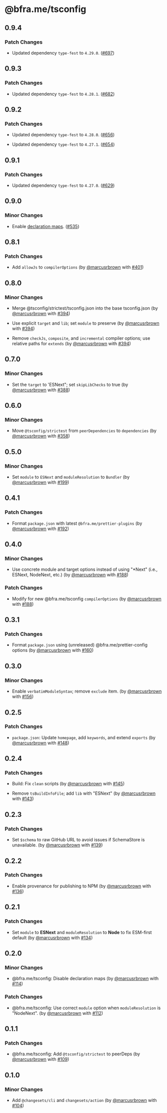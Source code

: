 # @bfra.me/tsconfig

## 0.9.4
### Patch Changes


- Updated dependency `type-fest` to `4.29.0`. ([#697](https://github.com/bfra-me/works/pull/697))

## 0.9.3
### Patch Changes


- Updated dependency `type-fest` to `4.28.1`. ([#682](https://github.com/bfra-me/works/pull/682))

## 0.9.2
### Patch Changes


- Updated dependency `type-fest` to `4.28.0`. ([#656](https://github.com/bfra-me/works/pull/656))


- Updated dependency `type-fest` to `4.27.1`. ([#654](https://github.com/bfra-me/works/pull/654))

## 0.9.1
### Patch Changes


- Updated dependency `type-fest` to `4.27.0`. ([#629](https://github.com/bfra-me/works/pull/629))

## 0.9.0
### Minor Changes


- Enable [declaration maps](https://www.typescriptlang.org/tsconfig/#declarationMap). ([#535](https://github.com/bfra-me/works/pull/535))

## 0.8.1
### Patch Changes



- Add `allowJs` to `compilerOptions` (by [@marcusrbrown](https://github.com/marcusrbrown) with [#401](https://github.com/bfra-me/works/pull/401))

## 0.8.0
### Minor Changes



- Merge @tsconfig/strictest/tsconfig.json into the base tsconfig.json (by [@marcusrbrown](https://github.com/marcusrbrown) with [#394](https://github.com/bfra-me/works/pull/394))


- Use explicit `target` and `lib`; set `module` to preserve (by [@marcusrbrown](https://github.com/marcusrbrown) with [#394](https://github.com/bfra-me/works/pull/394))


- Remove `checkJs`, `composite`, and `incremental` compiler options; use relative paths for `extends` (by [@marcusrbrown](https://github.com/marcusrbrown) with [#394](https://github.com/bfra-me/works/pull/394))

## 0.7.0
### Minor Changes



- Set the `target` to 'ESNext"; set `skipLibChecks` to true (by [@marcusrbrown](https://github.com/marcusrbrown) with [#388](https://github.com/bfra-me/works/pull/388))

## 0.6.0
### Minor Changes



- Move `@tsconfig/strictest` from `peerDependencies` to `dependencies` (by [@marcusrbrown](https://github.com/marcusrbrown) with [#358](https://github.com/bfra-me/works/pull/358))

## 0.5.0

### Minor Changes

- Set `module` to `ESNext` and `moduleResolution` to `Bundler` (by [@marcusrbrown](https://github.com/marcusrbrown) with [#199](https://github.com/bfra-me/works/pull/199))

## 0.4.1

### Patch Changes

- Format `package.json` with latest `@bfra.me/prettier-plugins` (by [@marcusrbrown](https://github.com/marcusrbrown) with [#192](https://github.com/bfra-me/works/pull/192))

## 0.4.0

### Minor Changes

- Use concrete module and target options instead of using "\*Next" (i.e., ESNext, NodeNext, etc.) (by [@marcusrbrown](https://github.com/marcusrbrown) with [#188](https://github.com/bfra-me/works/pull/188))

### Patch Changes

- Modify for new @bfra.me/tsconfig `compilerOptions` (by [@marcusrbrown](https://github.com/marcusrbrown) with [#188](https://github.com/bfra-me/works/pull/188))

## 0.3.1

### Patch Changes

- Format `package.json` using (unreleased) @bfra.me/prettier-config options (by [@marcusrbrown](https://github.com/marcusrbrown) with [#160](https://github.com/bfra-me/works/pull/160))

## 0.3.0

### Minor Changes

- Enable `verbatimModuleSyntax`; remove `exclude` item. (by [@marcusrbrown](https://github.com/marcusrbrown) with [#156](https://github.com/bfra-me/works/pull/156))

## 0.2.5

### Patch Changes

- `package.json`: Update `homepage`, add `keywords`, and extend `exports` (by [@marcusrbrown](https://github.com/marcusrbrown) with [#148](https://github.com/bfra-me/works/pull/148))

## 0.2.4

### Patch Changes

- Build: Fix `clean` scripts (by [@marcusrbrown](https://github.com/marcusrbrown) with [#145](https://github.com/bfra-me/works/pull/145))

- Remove `tsBuildInfoFile`; add `lib` with "ESNext" (by [@marcusrbrown](https://github.com/marcusrbrown) with [#143](https://github.com/bfra-me/works/pull/143))

## 0.2.3

### Patch Changes

- Set `$schema` to raw GitHub URL to avoid issues if SchemaStore is unavailable. (by [@marcusrbrown](https://github.com/marcusrbrown) with [#139](https://github.com/bfra-me/works/pull/139))

## 0.2.2

### Patch Changes

- Enable provenance for publishing to NPM (by [@marcusrbrown](https://github.com/marcusrbrown) with [#136](https://github.com/bfra-me/works/pull/136))

## 0.2.1

### Patch Changes

- Set `module` to **ESNext** and `moduleResolution` to **Node** to fix ESM-first default (by [@marcusrbrown](https://github.com/marcusrbrown) with [#134](https://github.com/bfra-me/works/pull/134))

## 0.2.0

### Minor Changes

- @bfra.me/tsconfig: Disable declaration maps (by [@marcusrbrown](https://github.com/marcusrbrown) with [#114](https://github.com/bfra-me/works/pull/114))

### Patch Changes

- @bfra.me/tsconfig: Use correct `module` option when `moduleResolution` is "NodeNext". (by [@marcusrbrown](https://github.com/marcusrbrown) with [#112](https://github.com/bfra-me/works/pull/112))

## 0.1.1

### Patch Changes

- @bfra.me/tsconfig: Add `@tsconfig/strictest` to peerDeps (by [@marcusrbrown](https://github.com/marcusrbrown) with [#109](https://github.com/bfra-me/works/pull/109))

## 0.1.0

### Minor Changes

- Add `@changesets/cli` and `changesets/action` (by [@marcusrbrown](https://github.com/marcusrbrown) with [#104](https://github.com/bfra-me/works/pull/104))
